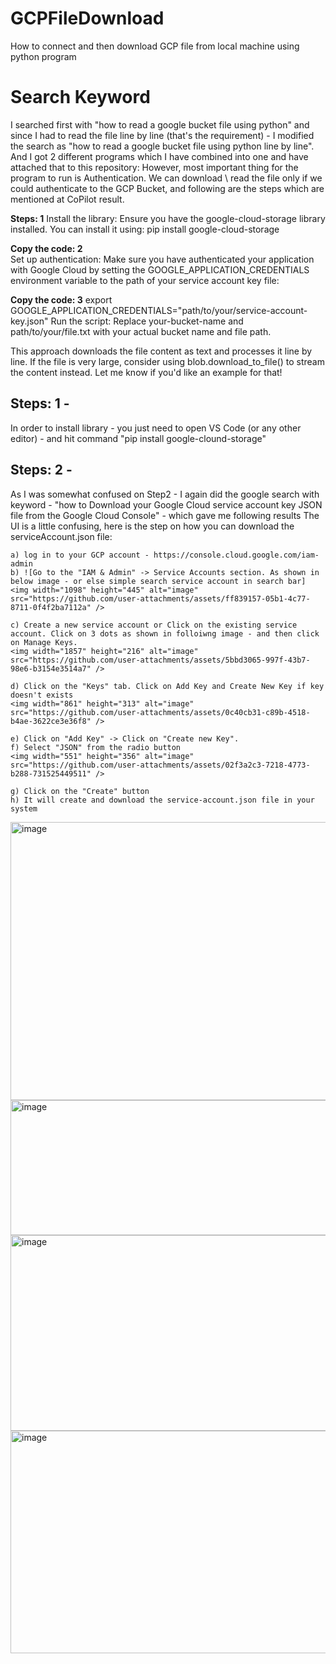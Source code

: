 # GCPFileDownload
How to connect and then download GCP file from local machine using python program
# Search Keyword
  I searched first with "how to read a google bucket file using python" and since I had to read the file line by line (that's the requirement) - I modified the search as "how to read a google bucket file using python line by line". And I got 2 different programs which I have combined into one and have attached that to this repository:
  However, most important thing for the program to run is Authentication. We can download \ read the file only if we could authenticate to the GCP Bucket, and following are the steps which are mentioned at CoPilot result.
  
  **Steps: 1**
  Install the library: Ensure you have the google-cloud-storage library installed. You can install it using: pip install google-cloud-storage

  **Copy the code: 2**  
  Set up authentication: Make sure you have authenticated your application with Google Cloud by setting the GOOGLE_APPLICATION_CREDENTIALS environment variable to the path of your service account key file:

  **Copy the code: 3**
  export GOOGLE_APPLICATION_CREDENTIALS="path/to/your/service-account-key.json"
  Run the script: Replace your-bucket-name and path/to/your/file.txt with your actual bucket name and file path.

  This approach downloads the file content as text and processes it line by line. If the file is very large, consider using blob.download_to_file() to stream the content instead. Let me know if you'd like an example for that!

## Steps: 1 - 
  In order to install library - you just need to open VS Code (or any other editor) - and hit command "pip install google-clound-storage"

## Steps: 2 -
  As I was somewhat confused on Step2 - I again did the google search with keyword - "how to Download your Google Cloud service account key JSON file from the Google Cloud Console" - which gave me following results
  The UI is a little confusing, here is the step on how you can download the serviceAccount.json file:
  
    a) log in to your GCP account - https://console.cloud.google.com/iam-admin
    b) ![Go to the "IAM & Admin" -> Service Accounts section. As shown in below image - or else simple search service account in search bar]
    <img width="1098" height="445" alt="image" src="https://github.com/user-attachments/assets/ff839157-05b1-4c77-8711-0f4f2ba7112a" />
    
    c) Create a new service account or Click on the existing service account. Click on 3 dots as shown in folloiwng image - and then click on Manage Keys.
    <img width="1857" height="216" alt="image" src="https://github.com/user-attachments/assets/5bbd3065-997f-43b7-98e6-b3154e3514a7" />

    d) Click on the "Keys" tab. Click on Add Key and Create New Key if key doesn't exists
    <img width="861" height="313" alt="image" src="https://github.com/user-attachments/assets/0c40cb31-c89b-4518-b4ae-3622ce3e36f8" />

    e) Click on "Add Key" -> Click on "Create new Key".
    f) Select "JSON" from the radio button
    <img width="551" height="356" alt="image" src="https://github.com/user-attachments/assets/02f3a2c3-7218-4773-b288-731525449511" />

    g) Click on the "Create" button
    h) It will create and download the service-account.json file in your system

  
  
<img width="1098" height="445" alt="image" src="https://github.com/user-attachments/assets/ff839157-05b1-4c77-8711-0f4f2ba7112a" />
<img width="1857" height="216" alt="image" src="https://github.com/user-attachments/assets/5bbd3065-997f-43b7-98e6-b3154e3514a7" />
<img width="861" height="313" alt="image" src="https://github.com/user-attachments/assets/0c40cb31-c89b-4518-b4ae-3622ce3e36f8" />
<img width="551" height="356" alt="image" src="https://github.com/user-attachments/assets/02f3a2c3-7218-4773-b288-731525449511" />
